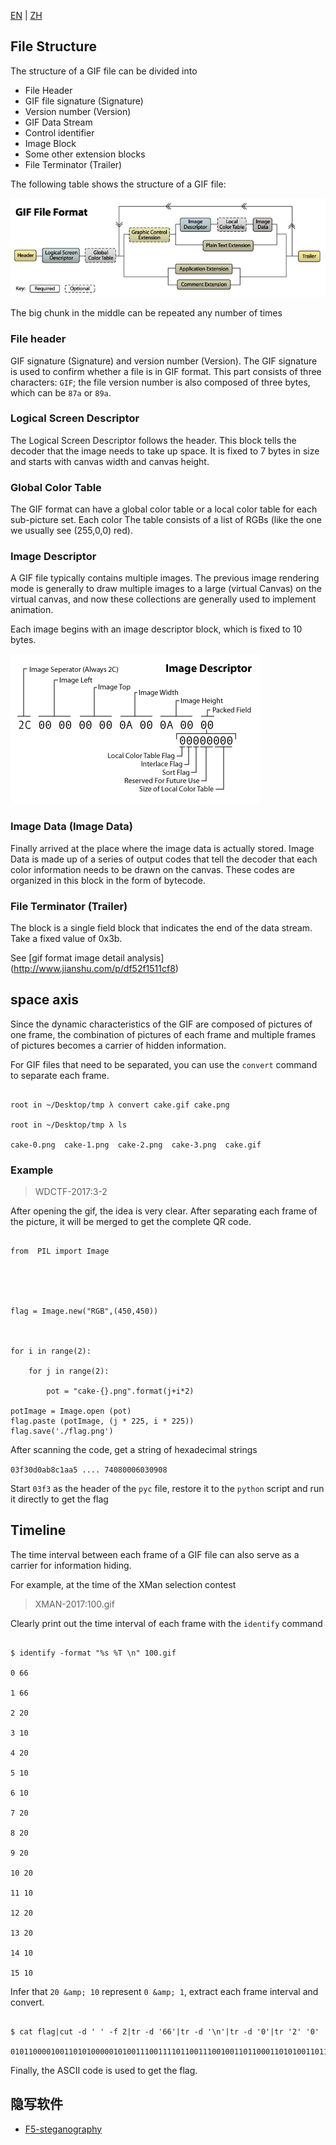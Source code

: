 [EN](./gif.md) | [ZH](./gif-zh.md)
## File Structure


The structure of a GIF file can be divided into


- File Header
- GIF file signature (Signature)
- Version number (Version)
- GIF Data Stream
- Control identifier
- Image Block
- Some other extension blocks
- File Terminator (Trailer)


The following table shows the structure of a GIF file:


![](./figure/gif.png)



The big chunk in the middle can be repeated any number of times


### File header


GIF signature (Signature) and version number (Version). The GIF signature is used to confirm whether a file is in GIF format. This part consists of three characters: `GIF`; the file version number is also composed of three bytes, which can be `87a` or `89a`.


### Logical Screen Descriptor


The Logical Screen Descriptor follows the header. This block tells the decoder that the image needs to take up space. It is fixed to 7 bytes in size and starts with canvas width and canvas height.


### Global Color Table


The GIF format can have a global color table or a local color table for each sub-picture set. Each color
The table consists of a list of RGBs (like the one we usually see (255,0,0) red).


### Image Descriptor


A GIF file typically contains multiple images. The previous image rendering mode is generally to draw multiple images to a large (virtual
Canvas) on the virtual canvas, and now these collections are generally used to implement animation.


Each image begins with an image descriptor block, which is fixed to 10 bytes.


![](./figure/imagesdescription.png)



### Image Data (Image Data)


Finally arrived at the place where the image data is actually stored. Image Data is made up of a series of output codes that tell the decoder that each color information needs to be drawn on the canvas. These codes are organized in this block in the form of bytecode.


### File Terminator (Trailer)


The block is a single field block that indicates the end of the data stream. Take a fixed value of 0x3b.


See [gif format image detail analysis] (http://www.jianshu.com/p/df52f1511cf8)


## space axis


Since the dynamic characteristics of the GIF are composed of pictures of one frame, the combination of pictures of each frame and multiple frames of pictures becomes a carrier of hidden information.


For GIF files that need to be separated, you can use the `convert` command to separate each frame.


``` sourceCode shell

root in ~/Desktop/tmp λ convert cake.gif cake.png

root in ~/Desktop/tmp λ ls

cake-0.png  cake-1.png  cake-2.png  cake-3.png  cake.gif

```



### Example


> WDCTF-2017:3-2



After opening the gif, the idea is very clear. After separating each frame of the picture, it will be merged to get the complete QR code.


``` sourceCode python

from  PIL import Image





flag = Image.new("RGB",(450,450))



for i in range(2):

    for j in range(2):

        pot = "cake-{}.png".format(j+i*2)

potImage = Image.open (pot)
flag.paste (potImage, (j * 225, i * 225))
flag.save('./flag.png')

```



After scanning the code, get a string of hexadecimal strings


`03f30d0ab8c1aa5 .... 74080006030908`


Start `03f3` as the header of the `pyc` file, restore it to the `python` script and run it directly to get the flag


## Timeline


The time interval between each frame of a GIF file can also serve as a carrier for information hiding.


For example, at the time of the XMan selection contest


> XMAN-2017:100.gif



Clearly print out the time interval of each frame with the `identify` command


```shell

$ identify -format "%s %T \n" 100.gif

0 66

1 66

2 20

3 10

4 20

5 10

6 10

7 20

8 20

9 20

10 20

11 10

12 20

13 20

14 10

15 10

```



Infer that `20 &amp; 10` represent `0 &amp; 1`, extract each frame interval and convert.


```shell

$ cat flag|cut -d ' ' -f 2|tr -d '66'|tr -d '\n'|tr -d '0'|tr '2' '0'

0101100001001101010000010100111001111011001110010011011000110101001101110011010101100010011001010110010101100100001101000110010001100101011000010011000100111000011001000110010101100100001101000011011100110011001101010011011000110100001100110110000101100101011000110110011001100001001100110011010101111101#

```



Finally, the ASCII code is used to get the flag.

## 隐写软件


- [F5-steganography](https://github.com/matthewgao/F5-steganography)
